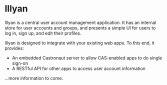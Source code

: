 Illyan
======

Illyan is a central user account management application.  It has an internal store for user accounts and groups, and
presents a simple UI for users to log in, sign up, and edit their profiles.

Illyan is designed to integrate with your existing web apps.  To this end, it provides:

* An embedded Castronaut server to allow CAS-enabled apps to do single sign-on
* A RESTful API for other apps to access user account information

...more information to come.